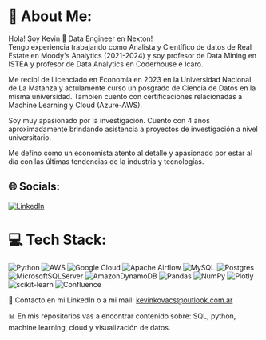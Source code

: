 # 💫 About Me:
Hola! Soy Kevin 👋 Data Engineer en Nexton!
⁣⁣<br>Tengo experiencia trabajando como Analista y Científico de datos de Real Estate en Moody's Analytics (2021-2024) y soy profesor de Data Mining en ISTEA y profesor de Data Analytics en Coderhouse e Icaro. 

Me recibí de Licenciado en Economía en 2023 en la Universidad Nacional de La Matanza y actulamente curso un posgrado de Ciencia de Datos en la misma universidad. Tambien cuento con certificaciones relacionadas a Machine Learning y Cloud (Azure-AWS).

Soy muy apasionado por la investigación. Cuento con 4 años aproximadamente brindando asistencia a proyectos de investigación a nivel universitario. 

Me defino como un economista atento al detalle y apasionado por estar al día con las últimas tendencias de la industria y tecnologías.


## 🌐 Socials:
[![LinkedIn](https://img.shields.io/badge/LinkedIn-%230077B5.svg?logo=linkedin&logoColor=white)](https://www.linkedin.com/in/kevinkovacs10/) 

# 💻 Tech Stack:
![Python](https://img.shields.io/badge/python-3670A0?style=for-the-badge&logo=python&logoColor=ffdd54) ![AWS](https://img.shields.io/badge/AWS-%23FF9900.svg?style=for-the-badge&logo=amazon-aws&logoColor=white) ![Google Cloud](https://img.shields.io/badge/Google%20Cloud-%234285F4.svg?style=for-the-badge&logo=google-cloud&logoColor=white) ![Apache Airflow](https://img.shields.io/badge/Apache%20Airflow-017CEE?style=for-the-badge&logo=Apache%20Airflow&logoColor=white) ![MySQL](https://img.shields.io/badge/mysql-%2300f.svg?style=for-the-badge&logo=mysql&logoColor=white) ![Postgres](https://img.shields.io/badge/postgres-%23316192.svg?style=for-the-badge&logo=postgresql&logoColor=white) ![MicrosoftSQLServer](https://img.shields.io/badge/Microsoft%20SQL%20Sever-CC2927?style=for-the-badge&logo=microsoft%20sql%20server&logoColor=white) ![AmazonDynamoDB](https://img.shields.io/badge/Amazon%20DynamoDB-4053D6?style=for-the-badge&logo=Amazon%20DynamoDB&logoColor=white) ![Pandas](https://img.shields.io/badge/pandas-%23150458.svg?style=for-the-badge&logo=pandas&logoColor=white) ![NumPy](https://img.shields.io/badge/numpy-%23013243.svg?style=for-the-badge&logo=numpy&logoColor=white) ![Plotly](https://img.shields.io/badge/Plotly-%233F4F75.svg?style=for-the-badge&logo=plotly&logoColor=white) ![scikit-learn](https://img.shields.io/badge/scikit--learn-%23F7931E.svg?style=for-the-badge&logo=scikit-learn&logoColor=white) ![Confluence](https://img.shields.io/badge/confluence-%23172BF4.svg?style=for-the-badge&logo=confluence&logoColor=white)



📧 Contacto en mi LinkedIn o a mi mail: kevinkovacs@outlook.com.ar

📊 En mis repositorios vas a encontrar contenido sobre: SQL, python, machine learning, cloud y visualización de datos. 
